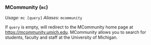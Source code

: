 ### MCommunity (`mc`)
*Usage:* `mc [query]`
*Aliases:* `mcommunity`

If `query` is empty, will redirect to the MCommunity home page at https://mcommunity.umich.edu.
MCommunity allows you to search for students, faculty and staff at the University of Michigan.
